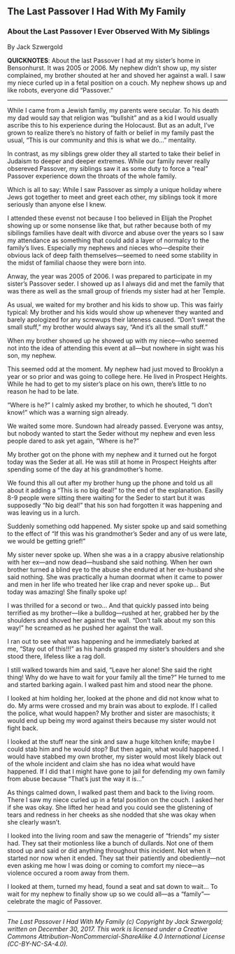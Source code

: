 ## The Last Passover I Had With My Family
### About the Last Passover I Ever Observed With My Siblings

By Jack Szwergold

**QUICKNOTES**: About the last Passover I had at my sister’s home in Bensonhurst. It was 2005 or 2006. My nephew didn’t show up, my sister complained, my brother shouted at her and shoved her against a wall. I saw my niece curled up in a fetal position on a couch. My nephew shows up and like robots, everyone did “Passover.”

***

While I came from a Jewish famliy, my parents were secular. To his death my dad would say that religion was “bullshit” and as a kid I would usually ascribe this to his experience during the Holocaust. But as an adult, I’ve grown to realize there’s no history of faith or belief in my family past the usual, “This is our community and this is what we do…” mentality.

In contrast, as my siblings grew older they all started to take their belief in Judaism to deeper and deeper extremes. While our family never really obsereved Passover, my siblings saw it as some duty to force a “real” Passover experience down the throats of the whole family.

Which is all to say: While I saw Passover as simply a unique holiday where Jews got together to meet and greet each other, my siblings took it more seriously than anyone else I knew.

I attended these evenst not because I too believed in Elijah the Prophet showing up or some nonsense like that, but rather because both of my sibilings families have dealt with divorce and abuse over the years so I saw my attendance as something that could add a layer of normalcy to the family’s lives. Especially my nephews and nieces who—despite their obvious lack of deep faith themselves—seemed to need some stability in the midst of familial chaose they were born into.

Anway, the year was 2005 of 2006. I was prepared to participate in my sister’s Passover seder. I showed up as I always did and met the family that was there as well as the small group of friends my sister had at her Temple.

As usual, we waited for my brother and his kids to show up. This was fairly typical: My brother and his kids would show up whenever they wanted and barely apologized for any screwups their lateness caused. “Don’t sweat the small stuff,” my brother would always say, “And it’s all the small stuff.” 

When my brother showed up he showed up with my niece—who seemed not into the idea of attending this event at all—but nowhere in sight was his son, my nephew.

This seemed odd at the moment. My nephew had just moved to Brooklyn a year or so prior and was going to college here. He lived in Prospect Heights. While he had to get to my sister’s place on his own, there’s little to no reason he had to be late.

“Where is he?” I calmly asked my brother, to which he shouted, “I don’t know!” which was a warning sign already.

We waited some more. Sundown had already passed. Everyone was antsy, but nobody wanted to start the Seder without my nephew and even less people dared to ask yet again, “Where is he?”

My brother got on the phone with my nephew and it turned out he forgot today was the Seder at all. He was still at home in Prospect Heights after spending some of the day at his grandmother’s home.

We found this all out after my brother hung up the phone and told us all about it adding a “This is no big deal!” to the end of the explanation. Easilly 8-9 people were sitting there waiting for the Seder to start but it was supposedly “No big deal!” that his son had forgotten it was happening and was leaving us in a lurch.

Suddenly something odd happened. My sister spoke up and said something to the effect of “If this was his grandmother’s Seder and any of us were late, we would be getting grief!”

My sister never spoke up. When she was a in a crappy abusive relationship with her ex—and now dead—husband she said nothing. When her own brother turned a blind eye to the abuse she endured at her ex-husband she said nothing. She was practically a human doormat when it came to power and men in her life who treated her like crap and never spoke up… But today was amazing! She finally spoke up!

I was thrilled for a second or two… And that quickly passed into being terrified as my brother—like a bulldog—rushed at her, grabbed her by the shoulders and shoved her against the wall. “Don’t talk about my son this way!” he screamed as he pushed her against the wall.

I ran out to see what was happening and he immediately barked at me, “Stay out of this!!!” as his hands grasped my sister’s shoulders and she stood there, lifeless like a rag doll.

I still walked towards him and said, “Leave her alone! She said the right thing! Why do we have to wait for your family all the time?” He turned to me and started barking again. I walked past him and stood near the phone.

I looked at him holding her, looked at the phone and did not know what to do. My arms were crossed and my brain was about to explode. If I called the police, what would happen? My brother and sister are masochists; it would end up being my word against theirs because my sister would not fight back.

I looked at the stuff near the sink and saw a huge kitchen knife; maybe I could stab him and he would stop? But then again, what would happened. I would have stabbed my own brother, my sister would most likely black out of the whole incident and claim she has no idea what would have happened. If I did that I might have gone to jail for defending my own family from abuse because “That’s just the way it is…”

As things calmed down, I walked past them and back to the living room. There I saw my niece curled up in a fetal position on the couch. I asked her if she was okay. She lifted her head and you could see the glistening of tears and redness in her cheeks as she nodded that she was okay when she clearly wasn’t.

I looked into the living room and saw the menagerie of “friends” my sister had. They sat their motionless like a bunch of dullards. Not one of them stood up and said or did anything throughout this incident. Not when it started nor now when it ended. They sat their patiently and obediently—not even asking me how I was doing or coming to comfort my niece—as violence occured a room away from them.

I looked at them, turned my head, found a seat and sat down to wait… To wait for my nephew to finally show up so we could all—as a “family”—celebrate the magic of Passover.

***

*The Last Passover I Had With My Family (c) Copyright by Jack Szwergold; written on December 30, 2017. This work is licensed under a Creative Commons Attribution-NonCommercial-ShareAlike 4.0 International License (CC-BY-NC-SA-4.0).*
